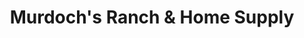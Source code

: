 ---
title: "Murdoch's Ranch & Home Supply"
url: /salida/murdochs-ranch-and-home-supply/
shop: doityourself
---
